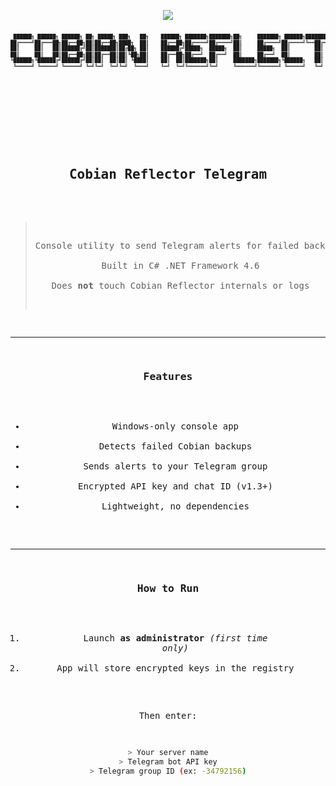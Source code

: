 <!-- Dark theme hint -->
<p align="center">
  <img src="https://img.shields.io/badge/Theme-Dark-000000?style=for-the-badge&logo=windows&logoColor=white">
</p>

<pre align="center">
<pre style="font-size:8px; line-height:1.2;">
 ██████╗ ██████╗ ██████╗ ██╗ █████╗ ███╗   ██╗    ██████╗ ███████╗███████╗██╗     ███████╗ ██████╗████████╗ ██████╗ ██████╗ 
██╔════╝██╔═══██╗██╔══██╗██║██╔══██╗████╗  ██║    ██╔══██╗██╔════╝██╔════╝██║     ██╔════╝██╔════╝╚══██╔══╝██╔═══██╗██╔══██╗
██║     ██║   ██║██████╔╝██║███████║██╔██╗ ██║    ██████╔╝█████╗  █████╗  ██║     █████╗  ██║        ██║   ██║   ██║██████╔╝
██║     ██║   ██║██╔══██╗██║██╔══██║██║╚██╗██║    ██╔══██╗██╔══╝  ██╔══╝  ██║     ██╔══╝  ██║        ██║   ██║   ██║██╔══██╗
╚██████╗╚██████╔╝██████╔╝██║██║  ██║██║ ╚████║    ██║  ██║███████╗██║     ███████╗███████╗╚██████╗   ██║   ╚██████╔╝██║  ██║
 ╚═════╝ ╚═════╝ ╚═════╝ ╚═╝╚═╝  ╚═╝╚═╝  ╚═══╝    ╚═╝  ╚═╝╚══════╝╚═╝     ╚══════╝╚══════╝ ╚═════╝   ╚═╝    ╚═════╝ ╚═╝  ╚═╝
                                                                                                                            
                                                                                                                            
                                                                                                                            
                                                                                                                            
                                                                                                                            
                                                                                                                            
                                                                                                                            
                                                                                                                            
                                                                                                                                                                              
</pre>

<h2 align="center">Cobian Reflector Telegram</h2>

>  Console utility to send Telegram alerts for failed backups  
>  Built in C# .NET Framework 4.6  
>  Does **not** touch Cobian Reflector internals or logs  

---

###  Features

- Windows-only console app  
- Detects failed Cobian backups  
- Sends alerts to your Telegram group  
- Encrypted API key and chat ID (v1.3+)  
- Lightweight, no dependencies  

---

###  How to Run

1. Launch **as administrator** *(first time only)*  
2. App will store encrypted keys in the registry  

Then enter:

```bash
> Your server name
> Telegram bot API key
> Telegram group ID (ex: -34792156)
